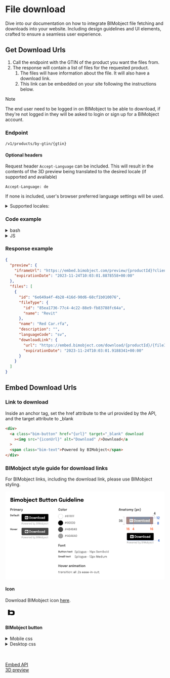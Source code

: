 # File download

Dive into our documentation on how to integrate BIMobject file fetching and downloads into your website. Including design guidelines and UI elements, crafted to ensure a seamless user experience.

## Get Download Urls

1. Call the endpoint with the GTIN of the product you want the files from.
2. The response will contain a list of files for the requested product.
   1. The files will have information about the file. It will also have a download link.
   2. This link can be embedded on your site following the instructions below.

> [!NOTE]  
> The end user need to be logged in on BIMobject to be able to download, if they're not logged in they will be asked to login or sign up for a BIMobject account.

### Endpoint

```
/v1/products/by-gtin/{gtin}
```

#### Optional headers

Request header `Accept-Language` can be included. This will result in the contents of the 3D preview being translated to the desired locale (if supported and available)

```http
Accept-Language: de
```

If none is included, user's browser preferred language settings will be used.

<details><summary>Supported locales:</summary>

```
cs
da
de
en
es
fi
fr
hu
it
ja
ko
nl
no
pl
pt-br
pt
sq
sv
th
tr
uk
zh

NOTE: Whilst supported, availability is not yet complete. English fallbacks will be used if a translation is not found.
```

</details>

### Code example

<details><summary>bash</summary>

- Include the token in an authorization header. `Authorization: Bearer {access_token}`

```bash
curl -H "Authorization: Bearer XXXXX" -H "Accept-Language: de" https://embed-api.bimobject.com/v1/products/by-gtin/XXXXX
```

</details>

<details><summary>JS</summary>

- Include the token in an authorization header. `Authorization: Bearer {access_token}`

```javascript
const response = await fetch(`https://embed-api.bimobject.com/v1/products/by-gtin/${gtin}`, {
  headers: {
    Authorization: `Bearer ${clientCredentialsToken}`,
    'Accept-Language': 'de',
  },
});
```

</details>

### Response example

```json
{
  "preview": {
    "iframeUrl": "https://embed.bimobject.com/preview/{productId}?clientId={clientId}&locales={locales}",
    "expirationDate": "2023-11-24T10:03:01.8878558+00:00"
  },
  "files": [
    {
      "id": "6e649a4f-4b28-416d-90d6-68cf1b010076",
      "fileType": {
        "id": "85ea1736-77c4-4c22-88e9-fb83788fc64a",
        "name": "Revit"
      },
      "name": "Red Car.rfa",
      "description": "",
      "languageCode": "sv",
      "downloadLink": {
        "url": "https://embed.bimobject.com/download/{productId}/{fileId}?clientId={clientId}&locales={locales}",
        "expirationDate": "2023-11-24T10:03:01.9188341+00:00"
      }
    }
  ]
}
```

## Embed Download Urls

### Link to download

Inside an anchor tag, set the href attribute to the url provided by the API, and the target attribute to \_blank

```html
<div>
  <a class="bim-button" href="{url}" target="_blank" download
    ><img src="{iconUrl}" alt="Download" />Download</a
  >
  <span class="bim-text">Powered by BIMobject</span>
</div>
```

### BIMobject style guide for download links

For BIMobject links, including the download link, please use BIMobject styling.

<img src="./bimobject-button-guidelines.png" alt="BIMobject buttons guideline" />

#### Icon

Download BIMobject icon <a href="../../assets/icons/bimobject-logo.svg">here</a>.

<img src="../../assets/icons/bimobject-logo.svg" alt="BIMobject logo"/>

#### BIMobject button

<details><summary>Mobile css</summary>
<br>
<img src="../../assets/img/bim-button-mobile.svg" alt="Example BIMobject mobile button"/>
<br>

```css
.bim-button {
  display: flex;
  justify-content: center;
  align-items: center;
  gap: 0.5rem;
  background-color: #000;
  border: 1px solid #000;
  border-radius: 0.25rem;
  color: #fff;
  cursor: pointer;
  min-height: 36px;
  padding: 0 0.5rem;
  min-width: 132px;
  width: 100%;
  text-decoration: none;
}

.bim-button:hover {
  background-color: #484848;
  border: 1px solid #484848;
}

.bim-text {
  color: #a0a0a0;
  font-size: 0.75rem;
  font-weight: 500;
}
```

</details>

<details><summary>Desktop css</summary>
<br>
The only difference from the mobile button is the width.
<br><br>
<img src="../../assets/img/bim-button-desktop.svg" alt="Example BIMobject desktop button"/>
<br>

```css
.bim-button {
  display: flex;
  justify-content: center;
  align-items: center;
  gap: 0.5rem;
  background-color: #000;
  border: 1px solid #000;
  border-radius: 0.25rem;
  color: #fff;
  cursor: pointer;
  min-height: 36px;
  padding: 0 0.5rem;
  min-width: 132px;
  width: max-content;
  text-decoration: none;
}

.bim-button:hover {
  background-color: #484848;
  border: 1px solid #484848;
}

.bim-text {
  color: #a0a0a0;
  font-size: 0.75rem;
  font-weight: 500;
}
```

</details>

<br><br>
<a style="text-align: left;" href="/03-embed-api/README.md" >Embed API</a><br>
<a style="text-align: left;" href="/03-embed-api/3d-preview/README.md" >3D preview</a>
